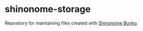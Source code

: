 # shinonome-storage
Repository for maintaining files created with [Shinonome Bunko](https://github.com/itsukikigoshi/shinonome-bunko).
